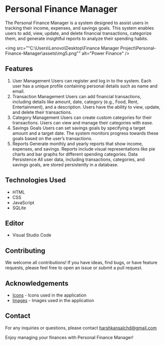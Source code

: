 # Personal Finance Manager

The Personal Finance Manager is a system designed to assist users in tracking their income, expenses, and savings goals. This system enables users to add, view, update, and delete financial transactions, categorize them, and generate insightful reports to analyze their spending habits.

<img src=""C:\Users\Lenovo\Desktop\Finance Manager Project\Personal-Finance-Manager\assets\img5.png"" alt="Power Finance" />

## Features

1. User Management
Users can register and log in to the system.
Each user has a unique profile containing personal details such as name and email.
2. Transaction Management
Users can add financial transactions, including details like amount, date, category (e.g., Food, Rent, Entertainment), and a description.
Users have the ability to view, update, and delete their transactions.
3. Category Management
Users can create custom categories for their transactions.
Users can view and manage their categories with ease.
4. Savings Goals
Users can set savings goals by specifying a target amount and a target date.
The system monitors progress towards these goals based on the user’s transactions.
5. Reports
Generate monthly and yearly reports that show income, expenses, and savings.
Reports include visual representations like pie charts and bar graphs for different spending categories.
Data Persistence
All user data, including transactions, categories, and savings goals, are stored persistently in a database.


## Technologies Used

- HTML
- CSS
- JavaScript
- SQLite

## Editor 

- Visual Studio Code

## Contributing

We welcome all contributions! If you have ideas, find bugs, or have feature requests, please feel free to open an issue or submit a pull request.


## Acknowledgements

- [Icons](https://Vecteezy.com/) - Icons used in the application
- [Images](https://Shutterrstock.com/) - Images used in the application

## Contact

For any inquiries or questions, please contact harshkansalchd@gmail.com

Enjoy managing your finances with Personal Finance Manager!
